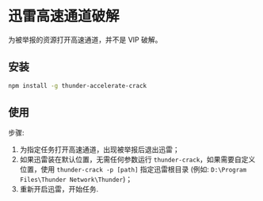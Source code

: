 # 迅雷高速通道破解

为被举报的资源打开高速通道，并不是 VIP 破解。

## 安装

```bash
npm install -g thunder-accelerate-crack
```

## 使用
步骤:

1. 为指定任务打开高速通道，出现被举报后退出迅雷；
2. 如果迅雷装在默认位置，无需任何参数运行 `thunder-crack`，如果需要自定义位置，使用 `thunder-crack -p [path]` 指定迅雷根目录 (例如: `D:\Program Files\Thunder Network\Thunder`)；
3. 重新开启迅雷，开始任务.
